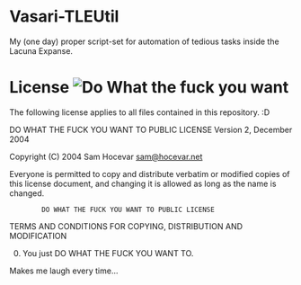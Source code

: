 Vasari-TLEUtil
==============

My  (one day) proper script-set for automation of tedious tasks inside the Lacuna Expanse.


License ![Do What the fuck you want](http://www.wtfpl.net/wp-content/uploads/2012/12/logo-220x1601.png)
=======

The following license applies to all files contained in this repository. :D

DO WHAT THE FUCK YOU WANT TO PUBLIC LICENSE 
                    Version 2, December 2004 

 Copyright (C) 2004 Sam Hocevar <sam@hocevar.net> 

 Everyone is permitted to copy and distribute verbatim or modified 
 copies of this license document, and changing it is allowed as long 
 as the name is changed. 

            DO WHAT THE FUCK YOU WANT TO PUBLIC LICENSE 
   TERMS AND CONDITIONS FOR COPYING, DISTRIBUTION AND MODIFICATION 

  0. You just DO WHAT THE FUCK YOU WANT TO.


Makes me laugh every time...
